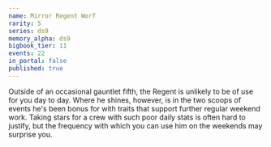 ```yaml
---
name: Mirror Regent Worf
rarity: 5
series: ds9
memory_alpha: ds9
bigbook_tier: 11
events: 22
in_portal: false
published: true
---
```


Outside of an occasional gauntlet fifth, the Regent is unlikely to be of use for you day to day. Where he shines, however, is in the two scoops of events he's been bonus for with traits that support further regular weekend work. Taking stars for a crew with such poor daily stats is often hard to justify, but the frequency with which you can use him on the weekends may surprise you.

